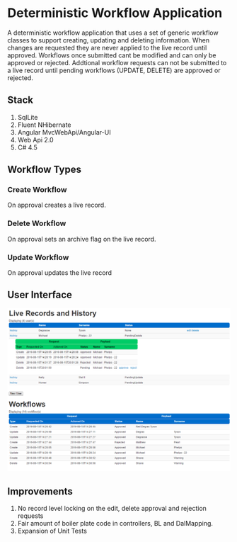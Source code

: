 # Deterministic Workflow Application

A deterministic workflow application that uses a set of generic workflow classes to support creating, updating and deleting information. When changes are requested they are never applied to the live record until approved. Workflows once submitted cant be modified and can only be approved or rejected. Addtional workflow requests can not be submitted to a live record until pending workflows (UPDATE, DELETE) are approved or rejected.

## Stack
1. SqlLite 
2. Fluent NHibernate
2. Angular MvcWebApi/Angular-UI
3. Web Api 2.0 
4. C# 4.5

## Workflow Types
### Create Workflow
On approval creates a live record.

### Delete Workflow
On approval sets an archive flag on the live record.

### Update Workflow
On approval updates the live record

## User Interface
![User Interface](https://github.com/JonathanSawyer/WorkflowApplication/blob/master/Angular-UI.png)

## Improvements
1. No record level locking on the edit, delete approval and rejection requests
2. Fair amount of boiler plate code in controllers, BL and DalMapping.
3. Expansion of Unit Tests

